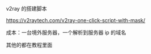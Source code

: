 v2ray 的搭建脚本

https://v2raytech.com/v2ray-one-click-script-with-mask/

成本：一台境外服务器，一个解析到服务器 ip 的域名

其他的都在教程里面
